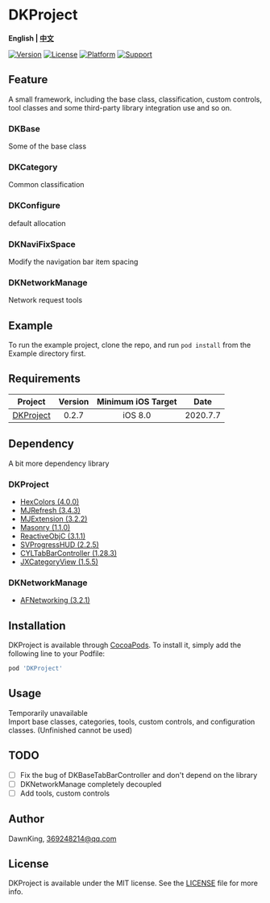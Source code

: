 # DKProject

**English | [中文](./README.md)**
 
[![Version](https://img.shields.io/cocoapods/v/DKProject.svg?style=flat)](https://cocoapods.org/pods/DKProject)
[![License](https://img.shields.io/cocoapods/l/DKProject.svg?style=flat)](https://cocoapods.org/pods/DKProject)
[![Platform](https://img.shields.io/cocoapods/p/DKProject.svg?style=flat)](https://cocoapods.org/pods/DKProject)
[![Support](https://img.shields.io/badge/support-iOS%208.0+%20-red.svg?style=flat)](https://www.apple.com/nl/ios/)&nbsp;

## Feature

A small framework, including the base class, classification, custom controls, tool classes and some third-party library integration use and so on.

### DKBase

Some of the base class

### DKCategory

Common classification

### DKConfigure

default allocation

### DKNaviFixSpace

Modify the navigation bar item spacing

### DKNetworkManage

Network request tools

## Example

To run the example project, clone the repo, and run `pod install` from the Example directory first.

## Requirements

Project | Version | Minimum iOS Target | Date
:-: | :-: | :-: | :-:
[DKProject](https://github.com/CoderDawnKing/DKProject.git) | 0.2.7 | iOS 8.0 | 2020.7.7

## Dependency

A bit more dependency library

### DKProject 
* [HexColors (4.0.0)](https://github.com/mRs-/HexColors)
* [MJRefresh (3.4.3)](https://github.com/CoderMJLee/MJRefresh)
* [MJExtension (3.2.2)](https://github.com/CoderMJLee/MJExtension)
* [Masonry (1.1.0)](https://github.com/SnapKit/Masonry)
* [ReactiveObjC (3.1.1)](https://github.com/ReactiveCocoa/ReactiveObjC)
* [SVProgressHUD (2.2.5)](https://github.com/SVProgressHUD/SVProgressHUD)
* [CYLTabBarController (1.28.3)](https://github.com/ChenYilong/CYLTabBarController)
* [JXCategoryView (1.5.5)](https://github.com/pujiaxin33/JXCategoryView)
### DKNetworkManage
* [AFNetworking (3.2.1)](https://github.com/AFNetworking/AFNetworking)

## Installation

DKProject is available through [CocoaPods](https://cocoapods.org/pods/DKProject). To install
it, simply add the following line to your Podfile:

```ruby
pod 'DKProject'
```

## Usage

Temporarily unavailable  
Import base classes, categories, tools, custom controls, and configuration classes. (Unfinished cannot be used)

## TODO
- [ ] Fix the bug of DKBaseTabBarController and don't depend on the library
- [ ] DKNetworkManage completely decoupled
- [ ] Add tools, custom controls

## Author

DawnKing, 369248214@qq.com

## License

DKProject is available under the MIT license. See the [LICENSE](https://github.com/CoderDawnKing/DKProject/blob/master/LICENSE) file for more info.
